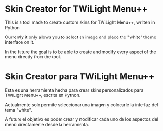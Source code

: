 # Skin Creator for TWiLight Menu++
This is a tool made to create custom skins for TWiLight Menu++, written in Python.

Currently it only allows you to select an image and place the "white" theme interface on it.

In the future the goal is to be able to create and modify every aspect of the menu directly from the tool.

# Skin Creator para TWiLight Menu++
Esta es una herramienta hecha para crear skins personalizados para TWiLight Menu++, escrita en Python.

Actualmente solo permite seleccionar una imagen y colocarle la interfaz del tema "white".

A futuro el objetivo es poder crear y modificar cada uno de los aspectos del menú directamente desde la herramienta.
